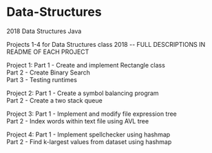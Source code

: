 # Data-Structures
2018 Data Structures Java

Projects 1-4 for Data Structures class 2018 -- FULL DESCRIPTIONS IN README OF EACH PROJECT

Project 1: Part 1 - Create and implement Rectangle class  
           Part 2 - Create Binary Search  
           Part 3 - Testing runtimes  
             
Project 2: Part 1 - Create a symbol balancing program  
           Part 2 - Create a two stack queue   
             
Project 3: Part 1 - Implement and modify file expression tree  
           Part 2 - Index words within text file using AVL tree  
             
Project 4: Part 1 - Implement spellchecker using hashmap  
           Part 2 - Find k-largest values from dataset using hashmap  
